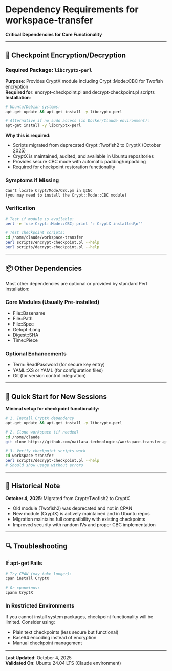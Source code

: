 # Dependency Requirements for workspace-transfer

**Critical Dependencies for Core Functionality**

---

## 🔑 Checkpoint Encryption/Decryption

### Required Package: `libcryptx-perl`

**Purpose**: Provides CryptX module including Crypt::Mode::CBC for Twofish encryption  
**Required for**: encrypt-checkpoint.pl and decrypt-checkpoint.pl scripts  
**Installation**: 

```bash
# Ubuntu/Debian systems:
apt-get update && apt-get install -y libcryptx-perl

# Alternative if no sudo access (in Docker/Claude environment):
apt-get install -y libcryptx-perl
```

**Why this is required**:
- Scripts migrated from deprecated Crypt::Twofish2 to CryptX (October 2025)
- CryptX is maintained, audited, and available in Ubuntu repositories
- Provides secure CBC mode with automatic padding/unpadding
- Required for checkpoint restoration functionality

### Symptoms if Missing

```
Can't locate Crypt/Mode/CBC.pm in @INC 
(you may need to install the Crypt::Mode::CBC module)
```

### Verification

```bash
# Test if module is available:
perl -e 'use Crypt::Mode::CBC; print "✓ CryptX installed\n"'

# Test checkpoint scripts:
cd /home/claude/workspace-transfer
perl scripts/encrypt-checkpoint.pl --help
perl scripts/decrypt-checkpoint.pl --help
```

---

## 📦 Other Dependencies

Most other dependencies are optional or provided by standard Perl installation:

### Core Modules (Usually Pre-installed)
- File::Basename
- File::Path
- File::Spec
- Getopt::Long
- Digest::SHA
- Time::Piece

### Optional Enhancements
- Term::ReadPassword (for secure key entry)
- YAML::XS or YAML (for configuration files)
- Git (for version control integration)

---

## 🚀 Quick Start for New Sessions

**Minimal setup for checkpoint functionality:**

```bash
# 1. Install CryptX dependency
apt-get update && apt-get install -y libcryptx-perl

# 2. Clone workspace (if needed)
cd /home/claude
git clone https://github.com/nailara-technologies/workspace-transfer.git

# 3. Verify checkpoint scripts work
cd workspace-transfer
perl scripts/decrypt-checkpoint.pl --help
# Should show usage without errors
```

---

## 📝 Historical Note

**October 4, 2025**: Migrated from Crypt::Twofish2 to CryptX
- Old module (Twofish2) was deprecated and not in CPAN
- New module (CryptX) is actively maintained and in Ubuntu repos
- Migration maintains full compatibility with existing checkpoints
- Improved security with random IVs and proper CBC implementation

---

## 🔍 Troubleshooting

### If apt-get Fails

```bash
# Try CPAN (may take longer):
cpan install CryptX

# Or cpanminus:
cpanm CryptX
```

### In Restricted Environments

If you cannot install system packages, checkpoint functionality will be limited.
Consider using:
- Plain text checkpoints (less secure but functional)
- Base64 encoding instead of encryption
- Manual checkpoint management

---

**Last Updated**: October 4, 2025  
**Validated On**: Ubuntu 24.04 LTS (Claude environment)

